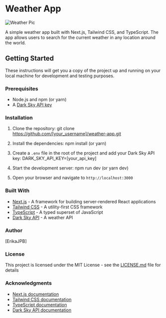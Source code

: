 # Weather App


![Weather Pic](https://img.freepik.com/free-vector/hand-drawn-weather-effects_23-2149105675.jpg?w=2000)



A simple weather app built with Next.js, Tailwind CSS, and TypeScript. The app allows users to search for the current weather in any location around the world.



## Getting Started

These instructions will get you a copy of the project up and running on your local machine for development and testing purposes.



### Prerequisites

- Node.js and npm (or yarn)
- A [Dark Sky API key](https://darksky.net/dev/register)



### Installation

1. Clone the repository:
git clone https://github.com/[your_username]/weather-app.git

2. Install the dependencies:
npm install (or yarn)

3. Create a `.env` file in the root of the project and add your Dark Sky API key:
DARK_SKY_API_KEY=[your_api_key]

4. Start the development server:
npm run dev (or yarn dev)

5. Open your browser and navigate to `http://localhost:3000`


### Built With

- [Next.js](https://nextjs.org/) - A framework for building server-rendered React applications
- [Tailwind CSS](https://tailwindcss.com/) - A utility-first CSS framework
- [TypeScript](https://www.typescriptlang.org/) - A typed superset of JavaScript
- [Dark Sky API](https://darksky.net/dev) - A weather API


### Author

[ErikaJPB]


### License

This project is licensed under the MIT License - see the [LICENSE.md](LICENSE.md) file for details


### Acknowledgments

- [Next.js documentation](https://nextjs.org/docs)
- [Tailwind CSS documentation](https://tailwindcss.com/docs)
- [TypeScript documentation](https://www.typescriptlang.org/docs)
- [Dark Sky API documentation](https://darksky.net/dev/docs)








